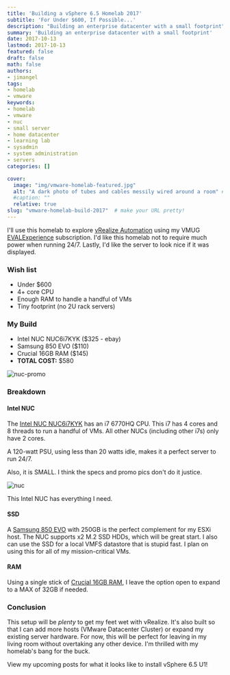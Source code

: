 ```yaml
---
title: 'Building a vSphere 6.5 Homelab 2017'
subtitle: 'For Under $600, If Possible...'
description: "Building an enterprise datacenter with a small footprint"
summary: 'Building an enterprise datacenter with a small footprint'
date: 2017-10-13
lastmod: 2017-10-13
featured: false
draft: false
math: false
authors:
- jimangel
tags:
- homelab
- vmware
keywords:
- homelab
- vmware
- nuc
- small server
- home datacenter
- learning lab
- sysadmin
- system administration
- servers
categories: []

cover:
  image: "img/vmware-homelab-featured.jpg"
  alt: "A dark photo of tubes and cables messily wired around a room" # alt text
  #caption: ""
  relative: true
slug: "vmware-homelab-build-2017"  # make your URL pretty!
---
```


I'll use this homelab to explore [vRealize Automation](https://www.vmware.com/products/vrealize-automation.html) using my VMUG [EVALExperience](https://www.vmug.com/Join/EVALExperience) subscription. I'd like this homelab not to require much power when running 24/7. Lastly, I'd like the server to look nice if it was displayed.

### Wish list
* Under $600
* 4+ core CPU
* Enough RAM to handle a handful of VMs
* Tiny footprint (no 2U rack servers)

### My Build
* Intel NUC NUC6i7KYK ($325 - ebay)
* Samsung 850 EVO ($110)
* Crucial 16GB RAM ($145)
* **TOTAL COST:** $580

![nuc-promo](/img/nuc-promo.jpg)

### Breakdown
#### Intel NUC
The [Intel NUC NUC6i7KYK](https://amzn.to/2yoR93a) has an i7 6770HQ CPU. This i7 has 4 cores and 8 threads to run a handful of VMs. All other NUCs (including other i7s) only have 2 cores.

A 120-watt PSU, using less than 20 watts idle, makes it a perfect server to run 24/7.

Also, it is SMALL. I think the specs and promo pics don't do it justice.

![nuc](/img/nuc.jpg)

This Intel NUC has everything I need.

#### SSD
A [Samsung 850 EVO](https://amzn.to/2yKLG8B) with 250GB is the perfect complement for my ESXi host. The NUC supports x2 M.2 SSD HDDs, which will be great start. I also can use the SSD for a local VMFS datastore that is stupid fast. I plan on using this for all of my mission-critical VMs.

#### RAM
Using a single stick of [Crucial 16GB RAM](https://amzn.to/2ylpbDP), I leave the option open to expand to a MAX of 32GB if needed.



### Conclusion
This setup will be _plenty_ to get my feet wet with vRealize. It's also built so that I can add more hosts (VMware Datacenter Cluster) or expand my existing server hardware. For now, this will be perfect for leaving in my living room without overtaking any other device. I'm thrilled with my homelab's bang for the buck.

View my upcoming posts for what it looks like to install vSphere 6.5 U1!